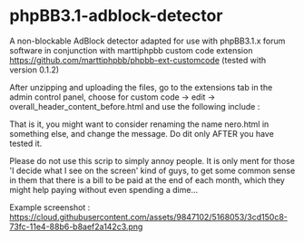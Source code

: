 phpBB3.1-adblock-detector
=========================

A non-blockable AdBlock detector adapted for use with phpBB3.1.x forum software in conjunction with marttiphpbb custom code extension https://github.com/marttiphpbb/phpbb-ext-customcode (tested with version 0.1.2)

After unzipping and uploading the files, go to the extensions tab in the admin control panel, choose for custom code -> edit -> overall_header_content_before.html and use the following include : <!-- INCLUDE ../../../../../../store/customcode/nero.html -->

That is it, you might want to consider renaming the name nero.html in something else, and change the message.
Do dit only AFTER you have tested it.

Please do not use this scrip to simply annoy people.
It is only ment for those 'I decide what I see on the screen' kind of guys, to get some common sense in them that there is a bill to be paid at the end of each month, which they might help paying without even spending a dime...

Example screenshot :
https://cloud.githubusercontent.com/assets/9847102/5168053/3cd150c8-73fc-11e4-88b6-b8aef2a142c3.png 
